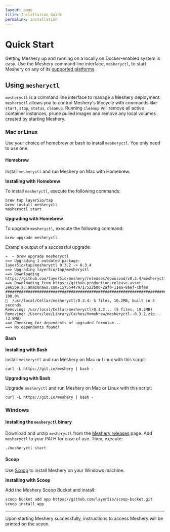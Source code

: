 ```yaml
---
layout: page
title: Installation Guide
permalink: installation
---
```

<a name="getting-started"></a>

# Quick Start 
Getting Meshery up and running on a locally on Docker-enabled system is easy. Use the Meshery command line interface, `mesheryctl`, to start Meshery on any of its [supported platforms](platforms).

## Using `mesheryctl`
`mesheryctl` is a command line interface to manage a Meshery deployment. `mesheryctl` allows you to control Meshery's lifecycle with commands like `start`, `stop`, `status`, `cleanup`. Running `cleanup` will remove all active container instances, prune pulled images and remove any local volumes created by starting Meshery.

### Mac or Linux
Use your choice of homebrew or bash to install `mesheryctl`. You only need to use one.

#### Homebrew
Install `mesheryctl` and run Meshery on Mac with Homebrew.

**Installing with Homebrew**

To install `mesheryctl`, execute the following commands:
```
brew tap layer5io/tap
brew install mesheryctl
mesheryctl start
```

**Upgrading with Homebrew**

To upgrade `mesheryctl`, execute the following command:
```
brew upgrade mesheryctl
```

Example output of a successful upgrade:
```
➜  ~ brew upgrade mesheryctl
==> Upgrading 1 outdated package:
layer5io/tap/mesheryctl 0.3.2 -> 0.3.4
==> Upgrading layer5io/tap/mesheryctl
==> Downloading https://github.com/layer5io/meshery/releases/download/v0.3.4/mesheryctl_0.3.4_Darwin_x86_64.zip
==> Downloading from https://github-production-release-asset-2e65be.s3.amazonaws.com/157554479/17522b00-2af0-11ea-8aef-cbfe8
######################################################################## 100.0%
🍺  /usr/local/Cellar/mesheryctl/0.3.4: 5 files, 10.2MB, built in 4 seconds
Removing: /usr/local/Cellar/mesheryctl/0.3.2... (5 files, 10.2MB)
Removing: /Users/lee/Library/Caches/Homebrew/mesheryctl--0.3.2.zip... (3.9MB)
==> Checking for dependents of upgraded formulae...
==> No dependents found!
```

#### Bash
**Installing with Bash**

Install `mesheryctl` and run Meshery on Mac or Linux with this script:

```
curl -L https://git.io/meshery | bash -
```

**Upgrading with Bash**

Upgrade `mesheryctl` and run Meshery on Mac or Linux with this script:
```
curl -L https://git.io/meshery | bash -
```

### Windows

#### Installing the `mesheryctl` binary

Download and unzip `mesheryctl` from the [Meshery releases](https://github.com/layer5io/meshery/releases/latest) page. Add `mesheryctl` to your PATH for ease of use. Then, execute:

```
./mesheryctl start
```

#### Scoop

Use [Scoop](https://scoop.sh) to install Meshery on your Windows machine.

**Installing with Scoop**

Add the Meshery Scoop Bucket and install:
```sh
scoop bucket add app https://github.com/layer5io/scoop-bucket.git
scoop install app
```

---
Upon starting Meshery successfully, instructions to access Meshery will be printed on the sceen.
